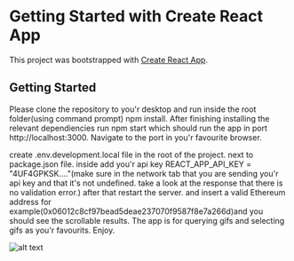 # Getting Started with Create React App

This project was bootstrapped with [Create React App](https://github.com/facebook/create-react-app).

## Getting Started

Please clone the repository to you'r desktop and run inside the root folder(using command prompt) npm install. After finishing installing the relevant dependiencies run npm start which should run the app in port http://localhost:3000. Navigate to the port in you'r favourite browser.

create .env.development.local file in the root of the project. next to package.json file. inside add you'r api key REACT_APP_API_KEY = "4UF4GPKSK...."(make sure in the network tab that you are sending you'r api key and that it's not undefined. take a look at the response that there is no validation error.)
after that restart the server. and insert a valid Ethereum address for example(0x06012c8cf97bead5deae237070f9587f8e7a266d)and you should see the scrollable results. 
The app is for querying gifs and selecting gifs as you'r favourits. Enjoy.


![alt text](https://res.cloudinary.com/dyloyoawh/image/upload/v1617208284/scrollable_pmwzmr.png)

